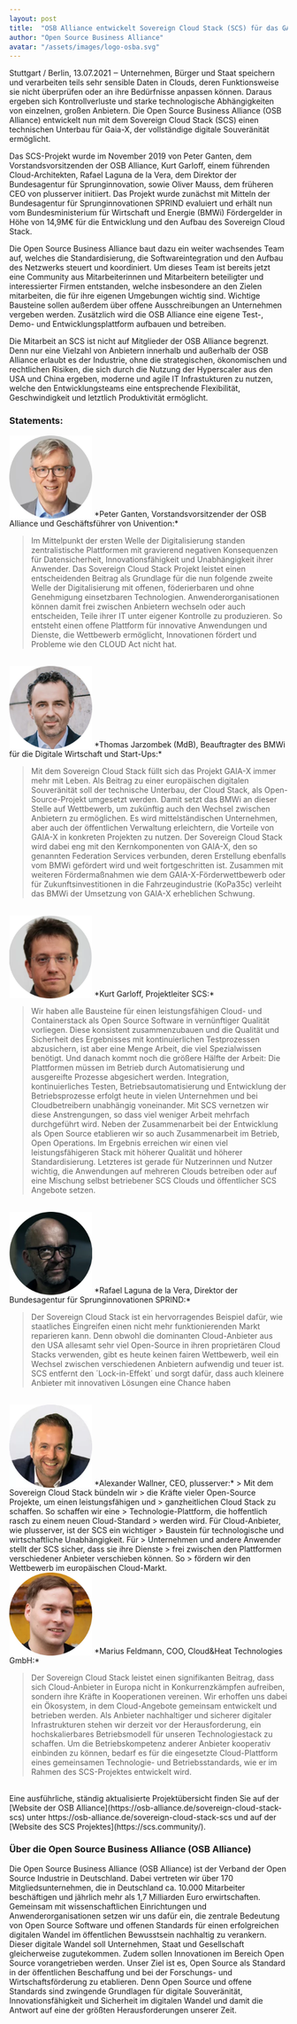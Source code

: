 ```yaml
---
layout: post
title:  "OSB Alliance entwickelt Sovereign Cloud Stack (SCS) für das GAIA-X Projekt"
author: "Open Source Business Alliance"
avatar: "/assets/images/logo-osba.svg"
---
```


Stuttgart / Berlin, 13.07.2021 ‒ Unternehmen, Bürger und Staat speichern und
verarbeiten teils sehr sensible Daten in Clouds, deren Funktionsweise sie nicht
überprüfen oder an ihre Bedürfnisse anpassen können. Daraus ergeben sich
Kontrollverluste und starke technologische Abhängigkeiten von einzelnen, großen
Anbietern. Die Open Source Business Alliance (OSB Alliance) entwickelt nun mit
dem Sovereign Cloud Stack (SCS) einen technischen Unterbau für Gaia-X, der
vollständige digitale Souveränität ermöglicht.

Das SCS-Projekt wurde im November 2019 von Peter Ganten, dem
Vorstandsvorsitzenden der OSB Alliance, Kurt Garloff, einem führenden
Cloud-Architekten, Rafael Laguna de la Vera, dem Direktor der Bundesagentur für
Sprunginnovation, sowie Oliver Mauss, dem früheren CEO von plusserver
initiiert. Das Projekt wurde zunächst mit Mitteln der Bundesagentur für
Sprunginnovationen SPRIND evaluiert und erhält nun vom Bundesministerium für
Wirtschaft und Energie (BMWi) Fördergelder in Höhe von 14,9M€ für die
Entwicklung und den Aufbau des Sovereign Cloud Stack.

Die Open Source Business Alliance baut dazu ein weiter wachsendes Team auf,
welches die Standardisierung, die Softwareintegration und den Aufbau des
Netzwerks steuert und koordiniert. Um dieses Team ist bereits jetzt eine
Community aus Mitarbeiterinnen und Mitarbeitern beteiligter und interessierter
Firmen entstanden, welche insbesondere an den Zielen mitarbeiten, die für ihre
eigenen Umgebungen wichtig sind. Wichtige Bausteine sollen außerdem über offene
Ausschreibungen an Unternehmen vergeben werden. Zusätzlich wird die OSB
Alliance eine eigene Test-, Demo- und Entwicklungsplattform aufbauen und
betreiben.

Die Mitarbeit an SCS ist nicht auf Mitglieder der OSB Alliance begrenzt. Denn
nur eine Vielzahl von Anbietern innerhalb und außerhalb der OSB Alliance
erlaubt es der Industrie, ohne die strategischen, ökonomischen und rechtlichen
Risiken, die sich durch die Nutzung der Hyperscaler aus den USA und China
ergeben, moderne und agile IT Infrastukturen zu nutzen, welche den
Entwicklungsteams eine entsprechende Flexibilität, Geschwindigkeit und
letztlich Produktivität ermöglicht.

### Statements:

<img class="img-fluid pe-3" width="150px" src="/assets/images/Peter_Ganten-200x200.webp" alt="Peter Ganten" style="vertical-align: text-bottom;">
*Peter Ganten, Vorstandsvorsitzender der OSB Alliance und Geschäftsführer von Univention:*

> Im Mittelpunkt der ersten Welle der Digitalisierung standen zentralistische
> Plattformen mit gravierend negativen Konsequenzen für Datensicherheit,
> Innovationsfähigkeit und Unabhängigkeit ihrer Anwender. Das Sovereign Cloud
> Stack Projekt leistet einen entscheidenden Beitrag als Grundlage für die nun
> folgende zweite Welle der Digitalisierung mit offenen, föderierbaren und ohne
> Genehmigung einsetzbaren Technologien. Anwenderorganisationen können damit frei
> zwischen Anbietern wechseln oder auch entscheiden, Teile ihrer IT unter eigener
> Kontrolle zu produzieren. So entsteht einen offene Plattform für innovative
> Anwendungen und Dienste, die Wettbewerb ermöglicht, Innovationen fördert und
> Probleme wie den CLOUD Act nicht hat.

<br />
<img class="img-fluid pe-3" width="150px" src="/assets/images/Thomas-Jarzombek-200x200.webp" alt="Thomas Jarzombek" style="vertical-align: text-bottom;">
*Thomas Jarzombek (MdB), Beauftragter des BMWi für die Digitale Wirtschaft und Start-Ups:*

> Mit dem Sovereign Cloud Stack füllt sich das Projekt GAIA-X immer
> mehr mit Leben. Als Beitrag zu einer europäischen digitalen Souveränität soll
> der technische Unterbau, der Cloud Stack, als Open-Source-Projekt umgesetzt
> werden. Damit setzt das BMWi an dieser Stelle auf Wettbewerb, um zukünftig auch
> den Wechsel zwischen Anbietern zu ermöglichen. Es wird mittelständischen
> Unternehmen, aber auch der öffentlichen Verwaltung erleichtern, die Vorteile
> von GAIA-X in konkreten Projekten zu nutzen. Der Sovereign Cloud Stack wird
> dabei eng mit den Kernkomponenten von GAIA-X, den so genannten Federation
> Services verbunden, deren Erstellung ebenfalls vom BMWi gefördert wird und weit
> fortgeschritten ist. Zusammen mit weiteren Fördermaßnahmen wie dem
> GAIA-X-Förderwettbewerb oder für Zukunftsinvestitionen in die Fahrzeugindustrie
> (KoPa35c) verleiht das BMWi der Umsetzung von GAIA-X erheblichen Schwung.

<br />
<img class="img-fluid pe-3" width="150px" src="/assets/images/Kurt_Garloff-200x200.webp" alt="Kurt Garloff" style="vertical-align: text-bottom;">
*Kurt Garloff, Projektleiter SCS:*

> Wir haben alle Bausteine für einen
> leistungsfähigen Cloud- und Containerstack als Open Source Software in
> vernünftiger Qualität vorliegen. Diese konsistent zusammenzubauen und die
> Qualität und Sicherheit des Ergebnisses mit kontinuierlichen Testprozessen
> abzusichern, ist aber eine Menge Arbeit, die viel Spezialwissen benötigt. Und
> danach kommt noch die größere Hälfte der Arbeit: Die Plattformen müssen im
> Betrieb durch Automatisierung und ausgereifte Prozesse abgesichert werden.
> Integration, kontinuierliches Testen, Betriebsautomatisierung und
> Entwicklung der Betriebsprozesse erfolgt heute in vielen Unternehmen und bei
> Cloudbetreibern unabhängig voneinander. Mit SCS vernetzen wir diese
> Anstrengungen, so dass viel weniger Arbeit mehrfach durchgeführt wird. Neben
> der Zusammenarbeit bei der Entwicklung als Open Source etablieren wir so auch
> Zusammenarbeit im Betrieb, Open Operations. Im Ergebnis erreichen wir einen
> viel leistungsfähigeren Stack mit höherer Qualität und höherer
> Standardisierung. Letzteres ist gerade für Nutzerinnen und Nutzer wichtig, die
> Anwendungen auf mehreren Clouds betreiben oder auf eine Mischung selbst
> betriebener SCS Clouds und öffentlicher SCS Angebote setzen.

<br />
<img class="img-fluid pe-3" width="150px" src="/assets/images/Rafael_Laguna-200x200.webp" alt="Rafael Laguna de la Vera" style="vertical-align: text-bottom;">
*Rafael Laguna de la Vera, Direktor der Bundesagentur für Sprunginnovationen
SPRIND:*

> Der Sovereign Cloud Stack ist ein hervorragendes Beispiel dafür, wie
> staatliches Eingreifen einen nicht mehr funktionierenden Markt reparieren kann.
> Denn obwohl die dominanten Cloud-Anbieter aus den USA allesamt sehr viel
> Open-Source in ihren proprietären Cloud Stacks verwenden, gibt es heute keinen
> fairen Wettbewerb, weil ein Wechsel zwischen verschiedenen Anbietern aufwendig
> und teuer ist. SCS entfernt den ´Lock-in-Effekt´ und sorgt dafür, dass auch
> kleinere Anbieter mit innovativen Lösungen eine Chance haben

<br />
<img class="img-fluid pe-3" width="150px" src="/assets/images/Alexander-Wallner-200x200.webp" alt="Alexander Wallner" style="vertical-align: text-bottom;">
*Alexander Wallner, CEO, plusserver:*
> Mit dem Sovereign Cloud Stack bündeln wir
> die Kräfte vieler Open-Source Projekte, um einen leistungsfähigen und
> ganzheitlichen Cloud Stack zu schaffen.  So schaffen wir eine
> Technologie-Plattform, die hoffentlich rasch zu einem neuen Cloud-Standard
> werden wird. Für Cloud-Anbieter, wie plusserver, ist der SCS ein wichtiger
> Baustein für technologische und wirtschaftliche Unabhängigkeit. Für
> Unternehmen und andere Anwender stellt der SCS sicher, dass sie ihre Dienste
> frei zwischen den Plattformen verschiedener Anbieter verschieben können. So
> fördern wir den Wettbewerb im europäischen Cloud-Markt.

<br />
<img class="img-fluid pe-3" width="150px" src="/assets/images/Marius_Feldmann-200x200.webp" alt="Marius Feldmann" style="vertical-align: text-bottom;">
*Marius Feldmann, COO, Cloud&Heat Technologies GmbH:*

> Der Sovereign Cloud Stack
> leistet einen signifikanten Beitrag, dass sich Cloud-Anbieter in Europa nicht
> in Konkurrenzkämpfen aufreiben, sondern ihre Kräfte in Kooperationen vereinen.
> Wir erhoffen uns dabei ein Ökosystem, in dem Cloud-Angebote gemeinsam
> entwickelt und betrieben werden. Als Anbieter nachhaltiger und sicherer
> digitaler Infrastrukturen stehen wir derzeit vor der Herausforderung, ein
> hochskalierbares Betriebsmodell für unseren Technologiestack zu schaffen. Um
> die Betriebskompetenz anderer Anbieter kooperativ einbinden zu können, bedarf
> es für die eingesetzte Cloud-Plattform eines gemeinsamen Technologie- und
> Betriebsstandards, wie er im Rahmen des SCS-Projektes entwickelt wird.

<br />
Eine ausführliche, ständig aktualisierte Projektübersicht finden Sie auf der
[Website der OSB Alliance](https://osb-alliance.de/sovereign-cloud-stack-scs) unter
https://osb-alliance.de/sovereign-cloud-stack-scs und auf der 
[Website des SCS Projektes](https://scs.community/).

### Über die Open Source Business Alliance (OSB Alliance)

Die Open Source Business
Alliance (OSB Alliance) ist der Verband der Open Source Industrie in
Deutschland. Dabei vertreten wir über 170 Mitgliedsunternehmen, die in
Deutschland ca. 10.000 Mitarbeiter beschäftigen und jährlich mehr als 1,7
Milliarden Euro erwirtschaften. Gemeinsam mit wissenschaftlichen Einrichtungen
und Anwenderorganisationen setzen wir uns dafür ein, die zentrale Bedeutung von
Open Source Software und offenen Standards für einen erfolgreichen digitalen
Wandel im öffentlichen Bewusstsein nachhaltig zu verankern. Dieser digitale
Wandel soll Unternehmen, Staat und Gesellschaft gleicherweise zugutekommen.
Zudem sollen Innovationen im Bereich Open Source vorangetrieben werden. Unser
Ziel ist es, Open Source als Standard in der öffentlichen Beschaffung und bei
der Forschungs- und Wirtschaftsförderung zu etablieren. Denn Open Source und
offene Standards sind zwingende Grundlagen für digitale Souveränität,
Innovationsfähigkeit und Sicherheit im digitalen Wandel und damit die Antwort
auf eine der größten Herausforderungen unserer Zeit.